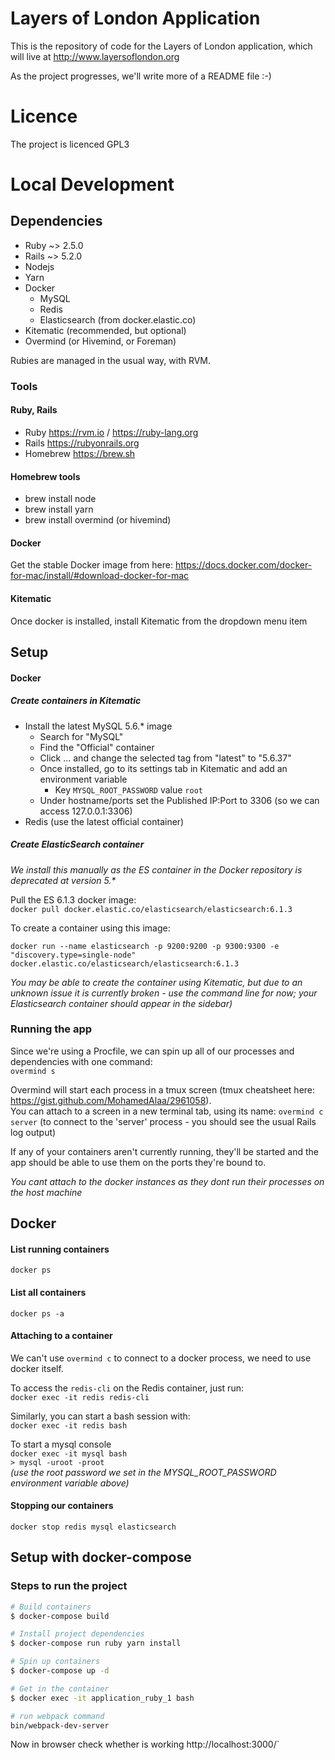 # Layers of London Application
This is the repository of code for the Layers of London application, which will live at http://www.layersoflondon.org

As the project progresses, we'll write more of a README file :-)

# Licence

The project is licenced GPL3

# Local Development 
## Dependencies
* Ruby ~> 2.5.0
* Rails ~> 5.2.0
* Nodejs
* Yarn
* Docker
    * MySQL
    * Redis
    * Elasticsearch (from docker.elastic.co)
* Kitematic (recommended, but optional)
* Overmind (or Hivemind, or Foreman)

Rubies are managed in the usual way, with RVM. 

### Tools

#### Ruby, Rails
* Ruby https://rvm.io / https://ruby-lang.org
* Rails https://rubyonrails.org
* Homebrew https://brew.sh

#### Homebrew tools
* brew install node
* brew install yarn
* brew install overmind (or hivemind)

#### Docker
Get the stable Docker image from here: 
https://docs.docker.com/docker-for-mac/install/#download-docker-for-mac 

#### Kitematic
Once docker is installed, install Kitematic from the dropdown menu item

## Setup

#### Docker
##### Create containers in Kitematic 
* Install the latest MySQL 5.6.* image  
    * Search for "MySQL"
    * Find the "Official" container
    * Click ... and change the selected tag from "latest" to "5.6.37"
    * Once installed, go to its settings tab in Kitematic and add an environment variable
        * Key ```MYSQL_ROOT_PASSWORD``` value ```root```
    * Under hostname/ports set the Published IP:Port to 3306 (so we can access 127.0.0.1:3306)
* Redis (use the latest official container)

##### Create ElasticSearch container  
_We install this manually as the ES container in the Docker repository is deprecated at version 5.*_ 

Pull the ES 6.1.3 docker image:  
```docker pull docker.elastic.co/elasticsearch/elasticsearch:6.1.3```

To create a container using this image:  
```
docker run --name elasticsearch -p 9200:9200 -p 9300:9300 -e "discovery.type=single-node" docker.elastic.co/elasticsearch/elasticsearch:6.1.3
``` 

_You may be able to create the container using Kitematic, but due to an unknown issue it is currently broken - use the command line for now; your Elasticsearch container should appear in the sidebar)_


### Running the app
Since we're using a Procfile, we can spin up all of our processes and dependencies with one command:  
```overmind s```

Overmind will start each process in a tmux screen (tmux cheatsheet here: https://gist.github.com/MohamedAlaa/2961058).  
You can attach to a screen in a new terminal tab, using its name: 
```overmind c server``` (to connect to the 'server' process - you should see the usual Rails log output)

If any of your containers aren't currently running, they'll be started and the app should be able to use them on the ports they're bound to. 

_You cant attach to the docker instances as they dont run their processes on the host machine_

## Docker 
#### List running containers 
```docker ps```

#### List all containers 
`docker ps -a`

#### Attaching to a container
We can't use `overmind c` to connect to a docker process, we need to use docker itself.  

To access the `redis-cli` on the Redis container, just run:  
```docker exec -it redis redis-cli```

Similarly, you can start a bash session with:  
```docker exec -it redis bash```

To start a mysql console  
```docker exec -it mysql bash```  
```> mysql -uroot -proot ```  
_(use the root password we set in the MYSQL_ROOT_PASSWORD environment variable above)_  

#### Stopping our containers
```docker stop redis mysql elasticsearch```


## Setup with docker-compose


###  Steps to run the project

```bash
# Build containers
$ docker-compose build
```
```bash
# Install project dependencies
$ docker-compose run ruby yarn install
```
```bash
# Spin up containers
$ docker-compose up -d
```
```bash
# Get in the container 
$ docker exec -it application_ruby_1 bash
```
```bash
# run webpack command
bin/webpack-dev-server
```

Now in browser check whether is working http://localhost:3000/`
